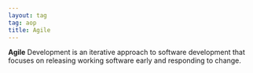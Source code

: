 ```yaml
---
layout: tag
tag: aop
title: Agile 
---
```


**Agile** Development is an iterative approach to software development that focuses on releasing working software early and responding to change.